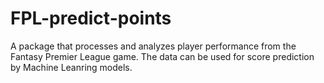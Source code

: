 # FPL-predict-points
A package that processes and analyzes player performance from the Fantasy Premier League game. The data can be used for score prediction by Machine Leanring models.
